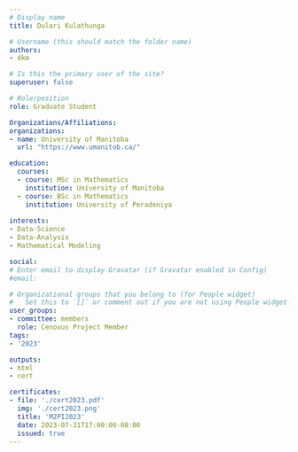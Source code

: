 ```yaml
---
# Display name
title: Dulari Kulathunga

# Username (this should match the folder name)
authors:
- dkm

# Is this the primary user of the site?
superuser: false

# Role/position
role: Graduate Student

Organizations/Affiliations:
organizations:
- name: University of Manitoba
  url: "https://www.umanitob.ca/"

education:
  courses:
  - course: MSc in Mathematics
    institution: University of Manitoba
  - course: BSc in Mathematics
    institution: University of Peradeniya
    
interests:
- Data-Science
- Data-Analysis
- Mathematical Modeling

social:
# Enter email to display Gravatar (if Gravatar enabled in Config)
#email:

# Organizational groups that you belong to (for People widget)
#   Set this to `[]` or comment out if you are not using People widget.
user_groups:
- committee: members
  role: Cenovus Project Member
tags:
- '2023'

outputs:
- html
- cert

certificates:
- file: './cert2023.pdf'
  img: './cert2023.png'
  title: 'M2PI2023'
  date: 2023-07-31T17:00:00-08:00
  issued: true
---
```

